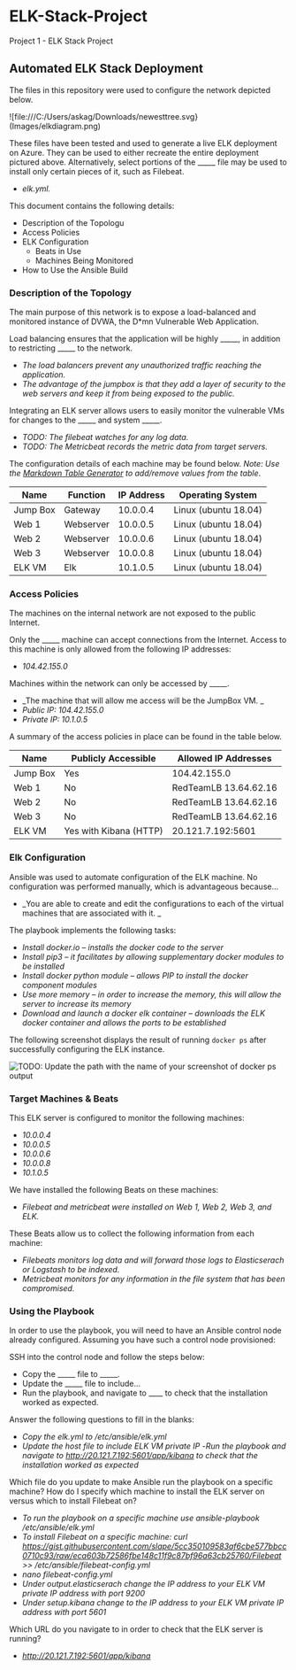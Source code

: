 # ELK-Stack-Project
Project 1 - ELK Stack Project

## Automated ELK Stack Deployment

The files in this repository were used to configure the network depicted below.

![file:///C:/Users/askag/Downloads/newesttree.svg}(Images/elkdiagram.png)

These files have been tested and used to generate a live ELK deployment on Azure. They can be used to either recreate the entire deployment pictured above. Alternatively, select portions of the _____ file may be used to install only certain pieces of it, such as Filebeat.

  - _elk.yml._

This document contains the following details:
- Description of the Topologu
- Access Policies
- ELK Configuration
  - Beats in Use
  - Machines Being Monitored
- How to Use the Ansible Build


### Description of the Topology

The main purpose of this network is to expose a load-balanced and monitored instance of DVWA, the D*mn Vulnerable Web Application.

Load balancing ensures that the application will be highly _____, in addition to restricting _____ to the network.
- _The load balancers prevent any unauthorized traffic reaching the application._
- _The advantage of the jumpbox is that they add a layer of security to the web servers and keep it from being exposed to the public._

Integrating an ELK server allows users to easily monitor the vulnerable VMs for changes to the _____ and system _____.
- _TODO: The filebeat watches for any log data._
- _TODO: The Metricbeat records the metric data from target servers._

The configuration details of each machine may be found below.
_Note: Use the [Markdown Table Generator](http://www.tablesgenerator.com/markdown_tables) to add/remove values from the table_.

| Name     | Function | IP Address | Operating System    |
|----------|----------|------------|---------------------|
| Jump Box | Gateway  | 10.0.0.4   | Linux (ubuntu 18.04)|
| Web 1    |Webserver | 10.0.0.5   | Linux (ubuntu 18.04)|
| Web 2    |Webserver | 10.0.0.6   | Linux (ubuntu 18.04)|
| Web 3    |Webserver | 10.0.0.8   | Linux (ubuntu 18.04)|
| ELK VM   |Elk       | 10.1.0.5   | Linux (ubuntu 18.04)|


### Access Policies

The machines on the internal network are not exposed to the public Internet. 

Only the _____ machine can accept connections from the Internet. Access to this machine is only allowed from the following IP addresses:
- _104.42.155.0_

Machines within the network can only be accessed by _____.
- _The machine that will allow me access will be the JumpBox VM. _
- _Public IP: 104.42.155.0_
- _Private IP: 10.1.0.5_

A summary of the access policies in place can be found in the table below.

| Name     | Publicly Accessible   | Allowed IP Addresses   |
|----------|-----------------------|------------------------|
| Jump Box | Yes                   | 104.42.155.0           |
| Web 1    | No                    | RedTeamLB 13.64.62.16  |
| Web 2    | No                    | RedTeamLB 13.64.62.16  |
| Web 3    | No                    | RedTeamLB 13.64.62.16  |
| ELK VM   | Yes with Kibana (HTTP)| 20.121.7.192:5601      |


### Elk Configuration

Ansible was used to automate configuration of the ELK machine. No configuration was performed manually, which is advantageous because...
- _You are able to create and edit the configurations to each of the virtual machines that are associated with it. _

The playbook implements the following tasks:
- _Install docker.io – installs the docker code to the server_
- _Install pip3 – it facilitates by allowing supplementary docker modules to be installed_
- _Install docker python module – allows PIP to install the docker component modules_
- _Use more memory – in order to increase the memory, this will allow the server to increase its memory_
- _Download and launch a docker elk container – downloads the ELK docker container and allows the ports to be established_

The following screenshot displays the result of running `docker ps` after successfully configuring the ELK instance.

![TODO: Update the path with the name of your screenshot of docker ps output](Images/docker_ps_output.png)

### Target Machines & Beats
This ELK server is configured to monitor the following machines:
- _10.0.0.4_ 
- _10.0.0.5_  
- _10.0.0.6_  
- _10.0.0.8_
- _10.1.0.5_


We have installed the following Beats on these machines:
- _Filebeat and metricbeat were installed on Web 1, Web 2, Web 3, and ELK._

These Beats allow us to collect the following information from each machine:
- _Filebeats monitors log data and will forward those logs to Elasticserach or Logstash to be indexed._
- _Metricbeat monitors for any information in the file system that has been compromised._

### Using the Playbook
In order to use the playbook, you will need to have an Ansible control node already configured. Assuming you have such a control node provisioned: 

SSH into the control node and follow the steps below:
- Copy the _____ file to _____.
- Update the _____ file to include...
- Run the playbook, and navigate to ____ to check that the installation worked as expected.

Answer the following questions to fill in the blanks:
- _Copy the elk.yml to /etc/ansible/elk.yml_
- _Update the host file to include ELK VM private IP_ 
-_Run the playbook and navigate to http://20.121.7.192:5601/app/kibana to check that the installation worked as expected_ 

Which file do you update to make Ansible run the playbook on a specific machine? How do I specify which machine to install the ELK server on versus which to install Filebeat on?
- _To run the playbook on a specific machine use ansible-playbook /etc/ansible/elk.yml_
- _To install Filebeat on a specific machine: curl   https://gist.githubusercontent.com/slape/5cc350109583af6cbe577bbcc0710c93/raw/eca603b72586fbe148c11f9c87bf96a63cb25760/Filebeat >> /etc/ansible/filebeat-config.yml_
- _nano filebeat-config.yml_
- _Under output.elasticserach change the IP address to your ELK VM private IP address with port 9200_
- _Under setup.kibana change to the IP address to your ELK VM private IP address with port 5601_

Which URL do you navigate to in order to check that the ELK server is running?
- _http://20.121.7.192:5601/app/kibana_
